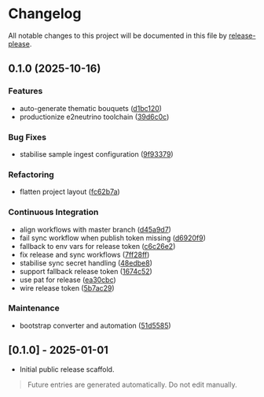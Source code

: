 # Changelog

All notable changes to this project will be documented in this file by [release-please](https://github.com/google-github-actions/release-please-action).

## 0.1.0 (2025-10-16)


### Features

* auto-generate thematic bouquets ([d1bc120](https://github.com/dbt1/neutrino-settings-generator/commit/d1bc120717745152106da4d50dd1c45c476d8454))
* productionize e2neutrino toolchain ([39d6c0c](https://github.com/dbt1/neutrino-settings-generator/commit/39d6c0c6a1ca04e94adc2f8c92812c05bee1a928))


### Bug Fixes

* stabilise sample ingest configuration ([9f93379](https://github.com/dbt1/neutrino-settings-generator/commit/9f93379951be6f0c2800855b73fe24e32253a054))


### Refactoring

* flatten project layout ([fc62b7a](https://github.com/dbt1/neutrino-settings-generator/commit/fc62b7a0bb4abd58ea041dc0eea85c9c64ea3563))


### Continuous Integration

* align workflows with master branch ([d45a9d7](https://github.com/dbt1/neutrino-settings-generator/commit/d45a9d7c234332eba083b6e75fa26859b060d83b))
* fail sync workflow when publish token missing ([d6920f9](https://github.com/dbt1/neutrino-settings-generator/commit/d6920f9a6f014b155d34557d8b939f235c776c33))
* fallback to env vars for release token ([c6c26e2](https://github.com/dbt1/neutrino-settings-generator/commit/c6c26e2a1ca0a228dfe6394270ad2a2c490d51e8))
* fix release and sync workflows ([7ff28ff](https://github.com/dbt1/neutrino-settings-generator/commit/7ff28ff5868669b017b743fea6eebe9f0f9d7480))
* stabilise sync secret handling ([48edbe8](https://github.com/dbt1/neutrino-settings-generator/commit/48edbe84f07b3e664d0ccd19d37a9adbaf901581))
* support fallback release token ([1674c52](https://github.com/dbt1/neutrino-settings-generator/commit/1674c52e14b38a167271ba0f9d025131e8f491fa))
* use pat for release ([ea30cbc](https://github.com/dbt1/neutrino-settings-generator/commit/ea30cbc0b0a0580c6232d21622589b8db5838338))
* wire release token ([5b7ac29](https://github.com/dbt1/neutrino-settings-generator/commit/5b7ac2901f57972999f218cdbdc6b84e91ca432b))


### Maintenance

* bootstrap converter and automation ([51d5585](https://github.com/dbt1/neutrino-settings-generator/commit/51d5585fe074e0fb37529e110626d91c9a763c42))

## [0.1.0] - 2025-01-01

- Initial public release scaffold.

> Future entries are generated automatically. Do not edit manually.
